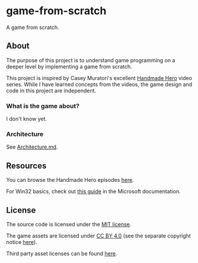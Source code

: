 # game-from-scratch
A game from scratch.

## About

The purpose of this project is to understand game programming on a deeper level by implementing a game from scratch.

This project is inspired by Casey Muratori's excellent [Handmade Hero](https://handmadehero.org/) video series. While I have learned concepts from the videos, the game design and code in this project are independent.

### What is the game about?

I don't know yet.

### Architecture

See [Architecture.md](./Docs/Architecture.md).

## Resources

You can browse the Handmade Hero episodes [here](https://hero.handmade.network/episode/code).

For Win32 basics, check out [this guide](https://learn.microsoft.com/en-us/windows/win32/learnwin32/learn-to-program-for-windows) in the Microsoft documentation.

## License

The source code is licensed under the [MIT license](./LICENSE).

The game assets are licensed under [CC BY 4.0](./LICENSE-ASSETS) (see the separate copyright notice [here](./COPYRIGHT-ASSETS)).

Third party asset licenses can be found [here](./GameFromScratch.App/Assets/Licenses).
